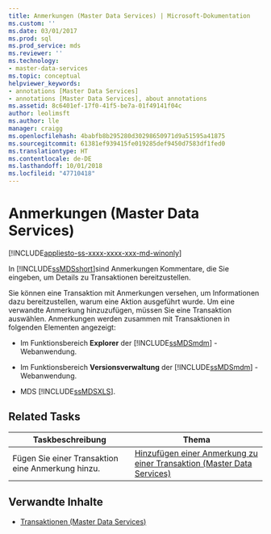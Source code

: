 ```yaml
---
title: Anmerkungen (Master Data Services) | Microsoft-Dokumentation
ms.custom: ''
ms.date: 03/01/2017
ms.prod: sql
ms.prod_service: mds
ms.reviewer: ''
ms.technology:
- master-data-services
ms.topic: conceptual
helpviewer_keywords:
- annotations [Master Data Services]
- annotations [Master Data Services], about annotations
ms.assetid: 8c6401ef-17f0-41f5-be7a-01f49141f04c
author: leolimsft
ms.author: lle
manager: craigg
ms.openlocfilehash: 4babfb8b295280d30298650971d9a51595a41875
ms.sourcegitcommit: 61381ef939415fe019285def9450d7583df1fed0
ms.translationtype: HT
ms.contentlocale: de-DE
ms.lasthandoff: 10/01/2018
ms.locfileid: "47710418"
---
```

# <a name="annotations-master-data-services"></a>Anmerkungen (Master Data Services)

[!INCLUDE[appliesto-ss-xxxx-xxxx-xxx-md-winonly](../includes/appliesto-ss-xxxx-xxxx-xxx-md-winonly.md)]

  In [!INCLUDE[ssMDSshort](../includes/ssmdsshort-md.md)]sind Anmerkungen Kommentare, die Sie eingeben, um Details zu Transaktionen bereitzustellen.  
  
 Sie können eine Transaktion mit Anmerkungen versehen, um Informationen dazu bereitzustellen, warum eine Aktion ausgeführt wurde. Um eine verwandte Anmerkung hinzuzufügen, müssen Sie eine Transaktion auswählen. Anmerkungen werden zusammen mit Transaktionen in folgenden Elementen angezeigt:  
  
-   Im Funktionsbereich **Explorer** der [!INCLUDE[ssMDSmdm](../includes/ssmdsmdm-md.md)] -Webanwendung.  
  
-   Im Funktionsbereich **Versionsverwaltung** der [!INCLUDE[ssMDSmdm](../includes/ssmdsmdm-md.md)] -Webanwendung.  
  
-   MDS [!INCLUDE[ssMDSXLS](../includes/ssmdsxls-md.md)].  
  
## <a name="related-tasks"></a>Related Tasks  
  
|Taskbeschreibung|Thema|  
|----------------------|-----------|  
|Fügen Sie einer Transaktion eine Anmerkung hinzu.|[Hinzufügen einer Anmerkung zu einer Transaktion &#40;Master Data Services&#41;](../master-data-services/annotate-a-transaction-master-data-services.md)|  
  
## <a name="related-content"></a>Verwandte Inhalte  
  
-   [Transaktionen &#40;Master Data Services&#41;](../master-data-services/transactions-master-data-services.md)  
  
  
